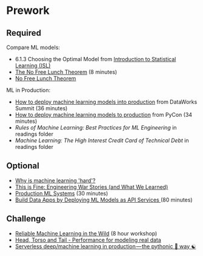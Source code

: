 Prework
======

Required
------

Compare ML models:

- 6.1.3 Choosing the Optimal Model from [Introduction to Statistical Learning (ISL)](https://www-bcf.usc.edu/~gareth/ISL/ISLR%20Seventh%20Printing.pdf) 
- [The No Free Lunch Theorem](https://www.coursera.org/lecture/guided-tour-machine-learning-finance/the-no-free-lunch-theorem-a0rXt) (8 minutes)
- [No Free Lunch Theorem](https://medium.com/@javafolabi/no-free-lunch-theorem-what-you-should-watch-out-for-when-developing-your-algorithms-e9abff4c1d99)

ML in Production:

- [How to deploy machine learning models into production](https://www.youtube.com/watch?v=-UYyyeYJAoQ) from 
DataWorks Summit (36 minutes)
- [How to deploy machine learning models to production](https://www.youtube.com/watch?v=enr1TnskdBE) from PyCon (34 minutes)
- _Rules of Machine Learning: Best Practices for ML Engineering_ in readings folder
- _Machine Learning: The High Interest Credit Card of Technical Debt_ in readings folder

Optional
------

- [Why is machine learning 'hard'?](http://ai.stanford.edu/~zayd/why-is-machine-learning-hard.html)
- [This is Fine: Engineering War Stories (and What We Learned)](https://engineering.wootric.com/blog/this-is-fine-engineering-war-stories-and-what-we-learned-in-2016)
- [Production ML Systems](https://developers.google.com/machine-learning/crash-course/production-ml-systems) (30 minutes)
- [Build Data Apps by Deploying ML Models as API Services ](https://www.youtube.com/watch?v=n8j-ResxY78) (80 minutes)

Challenge
-----

- [Reliable Machine Learning in the Wild](https://sites.google.com/site/wildml2016nips/schedule) (8 hour workshop)
- [Head, Torso and Tail - Performance for modeling real data](https://www.youtube.com/watch?v=ILAIVLgM7m8)
- [Serverless deep/machine learning in production — the pythonic 🐍 way ☯](https://blog.waya.ai/deploy-deep-machine-learning-in-production-the-pythonic-way-a17105f1540e)
